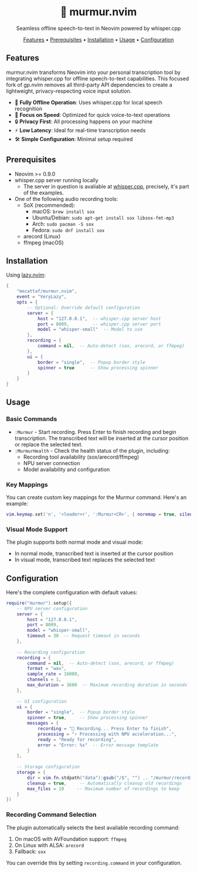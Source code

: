<div align="center">

# 🎤 murmur.nvim

Seamless offline speech-to-text in Neovim powered by whisper.cpp

[Features](#features) • [Prerequisites](#prerequisites) • [Installation](#installation) • [Usage](#usage) • [Configuration](#configuration)

</div>

## Features

murmur.nvim transforms Neovim into your personal transcription tool by integrating whisper.cpp for offline speech-to-text capabilities. This focused fork of gp.nvim removes all third-party API dependencies to create a lightweight, privacy-respecting voice input solution.

- 🚀 **Fully Offline Operation**: Uses whisper.cpp for local speech recognition
- 🎯 **Focus on Speed**: Optimized for quick voice-to-text operations
- 🔒 **Privacy First**: All processing happens on your machine
- ⚡ **Low Latency**: Ideal for real-time transcription needs
- 🛠 **Simple Configuration**: Minimal setup required

## Prerequisites

- Neovim >= 0.9.0
- whisper.cpp server running locally
  - The server in question is avaliable at [whisper.cpp](https://github.com/ggml-org/whisper.cpp), precisely, it's part of the examples.
- One of the following audio recording tools:
  - SoX (recommended):
    - macOS: `brew install sox`
    - Ubuntu/Debian: `sudo apt-get install sox libsox-fmt-mp3`
    - Arch: `sudo pacman -S sox`
    - Fedora: `sudo dnf install sox`
  - arecord (Linux)
  - ffmpeg (macOS)

## Installation

Using [lazy.nvim](https://github.com/folke/lazy.nvim):

```lua
{
    "mecattaf/murmur.nvim",
    event = "VeryLazy",
    opts = {
        -- Optional: Override default configuration
        server = {
            host = "127.0.0.1",  -- whisper.cpp server host
            port = 8009,         -- whisper.cpp server port
            model = "whisper-small"  -- Model to use
        },
        recording = {
            command = nil,  -- Auto-detect (sox, arecord, or ffmpeg)
        },
        ui = {
            border = "single",  -- Popup border style
            spinner = true      -- Show processing spinner
        }
    }
}
```

## Usage

### Basic Commands

- `:Murmur` - Start recording. Press Enter to finish recording and begin transcription. The transcribed text will be inserted at the cursor position or replace the selected text.
- `:MurmurHealth` - Check the health status of the plugin, including:
  - Recording tool availability (sox/arecord/ffmpeg)
  - NPU server connection
  - Model availability and configuration

### Key Mappings

You can create custom key mappings for the Murmur command. Here's an example:

```lua
vim.keymap.set('n', '<leader>r', ':Murmur<CR>', { noremap = true, silent = true })
```

### Visual Mode Support

The plugin supports both normal mode and visual mode:
- In normal mode, transcribed text is inserted at the cursor position
- In visual mode, transcribed text replaces the selected text

## Configuration

Here's the complete configuration with default values:

```lua
require("murmur").setup({
    -- NPU server configuration
    server = {
        host = "127.0.0.1",
        port = 8009,
        model = "whisper-small",
        timeout = 30  -- Request timeout in seconds
    },
    
    -- Recording configuration
    recording = {
        command = nil,  -- Auto-detect (sox, arecord, or ffmpeg)
        format = "wav",
        sample_rate = 16000,
        channels = 1,
        max_duration = 3600  -- Maximum recording duration in seconds
    },
    
    -- UI configuration
    ui = {
        border = "single",  -- Popup border style
        spinner = true,     -- Show processing spinner
        messages = {
            recording = "🎤 Recording... Press Enter to finish",
            processing = "⚡ Processing with NPU acceleration...",
            ready = "Ready for recording",
            error = "Error: %s"  -- Error message template
        }
    },
    
    -- Storage configuration
    storage = {
        dir = vim.fn.stdpath("data"):gsub("/$", "") .. "/murmur/recordings",
        cleanup = true,     -- Automatically cleanup old recordings
        max_files = 10     -- Maximum number of recordings to keep
    }
})
```

### Recording Command Selection

The plugin automatically selects the best available recording command:
1. On macOS with AVFoundation support: `ffmpeg`
2. On Linux with ALSA: `arecord`
3. Fallback: `sox`

You can override this by setting `recording.command` in your configuration.
